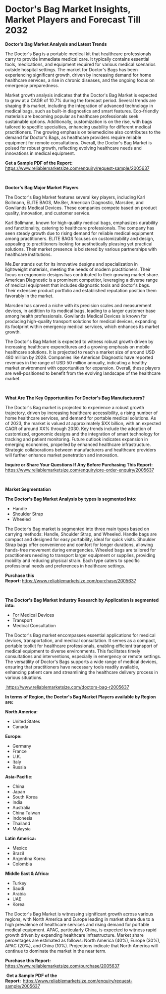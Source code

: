 <p><h1>Doctor's Bag Market Insights, Market Players and Forecast Till 2032</h1></p><p><strong>Doctor's Bag Market Analysis and Latest Trends</strong></p>
<p><p>The Doctor's Bag is a portable medical kit that healthcare professionals carry to provide immediate medical care. It typically contains essential tools, medications, and equipment required for various medical scenarios outside hospital settings. The market for Doctor's Bags has been experiencing significant growth, driven by increasing demand for home healthcare services, a rise in chronic diseases, and the ongoing focus on emergency preparedness.</p><p>Market growth analysis indicates that the Doctor's Bag Market is expected to grow at a CAGR of 10.7% during the forecast period. Several trends are shaping this market, including the integration of advanced technology in medical bags, such as built-in diagnostics and smart features. Eco-friendly materials are becoming popular as healthcare professionals seek sustainable options. Additionally, customization is on the rise, with bags tailored to specific specialties, enhancing usability for different medical practitioners. The growing emphasis on telemedicine also contributes to the demand for Doctor's Bags, as healthcare providers require reliable equipment for remote consultations. Overall, the Doctor's Bag Market is poised for robust growth, reflecting evolving healthcare needs and innovations in medical equipment.</p></p>
<p><strong>Get a Sample PDF of the Report:&nbsp;</strong> <a href="https://www.reliablemarketsize.com/enquiry/request-sample/2005637?utm_campaign=3168&utm_medium=2&utm_source=Github&utm_content=ia&utm_term=13042025&utm_id=doctors-bag">https://www.reliablemarketsize.com/enquiry/request-sample/2005637</a></p>
<p>&nbsp;</p>
<p><strong>Doctor's Bag Major Market Players</strong></p>
<p><p>The Doctor's Bag Market features several key players, including Karl Bollmann, ELITE BAGS, Me.Ber, American Diagnostic, Marsden, and Gowllands Medical Devices. These companies compete based on product quality, innovation, and customer service.</p><p>Karl Bollmann, known for high-quality medical bags, emphasizes durability and functionality, catering to healthcare professionals. The company has seen steady growth due to rising demand for reliable medical equipment among practitioners. ELITE BAGS focuses on customizability and design, appealing to practitioners looking for aesthetically pleasing yet practical solutions. Their market presence is bolstered by various partnerships with healthcare institutions.</p><p>Me.Ber stands out for its innovative designs and specialization in lightweight materials, meeting the needs of modern practitioners. Their focus on ergonomic designs has contributed to their growing market share. American Diagnostic is a prominent competitor, leveraging a diverse range of medical equipment that includes diagnostic tools and doctor's bags. Their extensive product portfolio and established reputation position them favorably in the market.</p><p>Marsden has carved a niche with its precision scales and measurement devices, in addition to its medical bags, leading to a larger customer base among health professionals. Gowllands Medical Devices is known for producing high-quality transport solutions for medical devices, expanding its footprint within emergency medical services, which enhances its market growth.</p><p>The Doctor's Bag Market is expected to witness robust growth driven by increasing healthcare expenditures and a growing emphasis on mobile healthcare solutions. It is projected to reach a market size of around USD 480 million by 2028. Companies like American Diagnostic have reported revenues in the range of USD 50 million annually, indicating a healthy market environment with opportunities for expansion. Overall, these players are well-positioned to benefit from the evolving landscape of the healthcare market.</p></p>
<p>&nbsp;</p>
<p><strong>What Are The Key Opportunities For Doctor's Bag Manufacturers?</strong></p>
<p><p>The Doctor's Bag market is projected to experience a robust growth trajectory, driven by increasing healthcare accessibility, a rising number of home healthcare services, and demand for portable medical solutions. As of 2023, the market is valued at approximately $XX billion, with an expected CAGR of around XX% through 2030. Key trends include the adoption of customized, ergonomic designs and the integration of smart technology for tracking and patient monitoring. Future outlook indicates expansion in emerging economies, propelled by enhanced healthcare infrastructure. Strategic collaborations between manufacturers and healthcare providers will further enhance market penetration and innovation.</p></p>
<p><strong>Inquire or Share Your Questions If Any Before Purchasing This Report:</strong> <a href="https://www.reliablemarketsize.com/enquiry/pre-order-enquiry/2005637?utm_campaign=3168&utm_medium=2&utm_source=Github&utm_content=ia&utm_term=13042025&utm_id=doctors-bag">https://www.reliablemarketsize.com/enquiry/pre-order-enquiry/2005637</a></p>
<p>&nbsp;</p>
<p><strong>Market Segmentation</strong></p>
<p><strong>The Doctor's Bag Market Analysis by types is segmented into:</strong></p>
<p><ul><li>Handle</li><li>Shoulder Strap</li><li>Wheeled</li></ul></p>
<p><p>The Doctor’s Bag market is segmented into three main types based on carrying methods: Handle, Shoulder Strap, and Wheeled. Handle bags are compact and designed for easy portability, ideal for quick visits. Shoulder Strap bags offer convenience and comfort for longer durations, allowing hands-free movement during emergencies. Wheeled bags are tailored for practitioners needing to transport larger equipment or supplies, providing mobility and reducing physical strain. Each type caters to specific professional needs and preferences in healthcare settings.</p></p>
<p><strong>Purchase this Report:&nbsp;</strong><a href="https://www.reliablemarketsize.com/purchase/2005637?utm_campaign=3168&utm_medium=2&utm_source=Github&utm_content=ia&utm_term=13042025&utm_id=doctors-bag">https://www.reliablemarketsize.com/purchase/2005637</a></p>
<p>&nbsp;</p>
<p><strong>The Doctor's Bag Market Industry Research by Application is segmented into:</strong></p>
<p><ul><li>For Medical Devices</li><li>Transport</li><li>Medical Consultation</li></ul></p>
<p><p>The Doctor's Bag market encompasses essential applications for medical devices, transportation, and medical consultation. It serves as a compact, portable toolkit for healthcare professionals, enabling efficient transport of medical equipment to diverse environments. This facilitates timely consultations and interventions, especially in emergency or remote settings. The versatility of Doctor's Bags supports a wide range of medical devices, ensuring that practitioners have necessary tools readily available, enhancing patient care and streamlining the healthcare delivery process in various situations.</p></p>
<p><a href="https://www.reliablemarketsize.com/doctors-bag-r2005637?utm_campaign=3168&utm_medium=2&utm_source=Github&utm_content=ia&utm_term=13042025&utm_id=doctors-bag">&nbsp;https://www.reliablemarketsize.com/doctors-bag-r2005637</a></p>
<p><strong>In terms of Region, the Doctor's Bag Market Players available by Region are:</strong></p>
<p>
    <p> <strong> North America: </strong>
        <ul>
            <li>United States</li>
            <li>Canada</li>
        </ul>
        </p> 
    <p> <strong> Europe: </strong>
        <ul>
            <li>Germany</li>
            <li>France</li>
            <li>U.K.</li>
            <li>Italy</li>
            <li>Russia</li>
        </ul>
        </p> 
    <p> <strong> Asia-Pacific: </strong>
        <ul>
            <li>China</li>
            <li>Japan</li>
            <li>South Korea</li>
            <li>India</li>
            <li>Australia</li>
            <li>China Taiwan</li>
            <li>Indonesia</li>
            <li>Thailand</li>
            <li>Malaysia</li>
        </ul>
        </p> 
    <p> <strong> Latin America: </strong>
        <ul>
            <li>Mexico</li>
            <li>Brazil</li>
            <li>Argentina Korea</li>
            <li>Colombia</li>
        </ul>
        </p> 
    <p> <strong> Middle East & Africa: </strong>
        <ul>
            <li>Turkey</li>
            <li>Saudi</li>
            <li>Arabia</li>
            <li>UAE</li>
            <li>Korea</li>
        </ul>
    </p>
    </p>
<p><p>The Doctor's Bag Market is witnessing significant growth across various regions, with North America and Europe leading in market share due to a high prevalence of healthcare services and rising demand for portable medical equipment. APAC, particularly China, is expected to witness rapid growth driven by expanding healthcare infrastructure. Market share percentages are estimated as follows: North America (40%), Europe (30%), APAC (20%), and China (10%). Projections indicate that North America will continue to dominate the market in the near term.</p></p>
<p><strong>Purchase this Report: </strong><a href="https://www.reliablemarketsize.com/purchase/2005637?utm_campaign=3168&utm_medium=2&utm_source=Github&utm_content=ia&utm_term=13042025&utm_id=doctors-bag">https://www.reliablemarketsize.com/purchase/2005637</a></p>
<p>&nbsp;<strong>Get a Sample PDF of the Report:&nbsp;&nbsp;</strong><a href="https://www.reliablemarketsize.com/enquiry/request-sample/2005637?utm_campaign=3168&utm_medium=2&utm_source=Github&utm_content=ia&utm_term=13042025&utm_id=doctors-bag">https://www.reliablemarketsize.com/enquiry/request-sample/2005637</a></p>
<p><strong></strong></p>
<p><p></p><p></p><p></p></p>